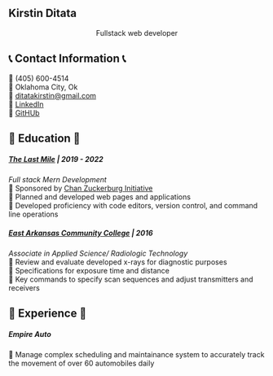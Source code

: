 ## Kirstin Ditata   
<center> Fullstack web developer </center>    
 

## 📞 Contact Information 📞
🔹 (405) 600-4514  
🔹 Oklahoma City, Ok  
🔹 ditatakirstin@gmail.com  
🔹 [LinkedIn]()  
🔹 [GitHUb]()

## 📓 Education 📓  

##### [The Last Mile](https://www.thelastmile.org) | 2019 - 2022   
*Full stack Mern Development*    
🔹 Sponsored by [Chan Zuckerburg Initiative](https://chanzuckerberg.com/newsroom/innovative-coding-program-expands-opportunities-for-women-incarcerated-in-oklahoma/)  
🔹 Planned and developed web pages and applications   
🔹 Developed proficiency with code editors, version control, and command line operations


##### [East Arkansas Community College](https://www.eacc.edu/) | 2016
*Associate in Applied Science/ Radiologic Technology*  
🔹 Review and evaluate developed x-rays for diagnostic purposes  
🔹 Specifications for exposure time and distance  
🔹 Key commands to specify scan sequences and adjust transmitters and receivers

## 💼 Experience 💼  

##### Empire Auto    
🔹 Manage complex scheduling and maintainance system to accurately track the movement of over 60 automobiles daily



